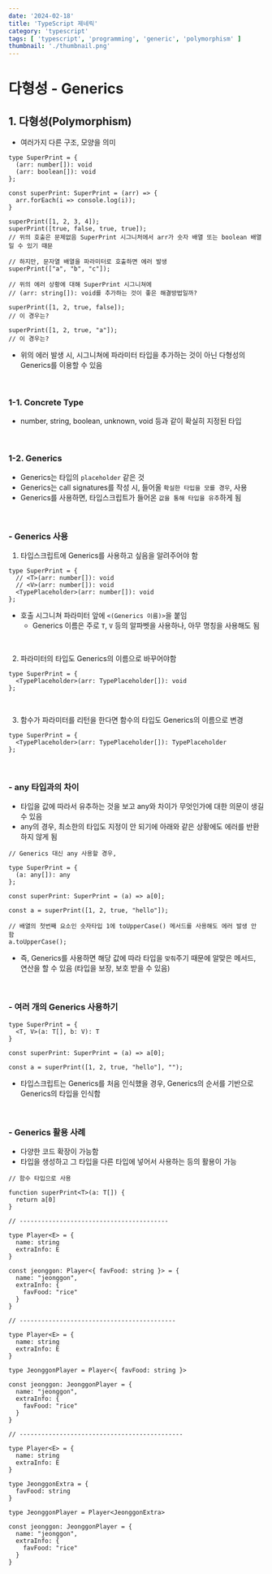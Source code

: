 ```yaml
---
date: '2024-02-18'
title: 'TypeScript 제네릭'
category: 'typescript'
tags: [ 'typescript', 'programming', 'generic', 'polymorphism' ]
thumbnail: './thumbnail.png'
---
```


# 다형성 - Generics

## 1. 다형성(Polymorphism)

- 여러가지 다른 구조, 모양을 의미

```tsx
type SuperPrint = {
  (arr: number[]): void
  (arr: boolean[]): void
};

const superPrint: SuperPrint = (arr) => {
  arr.forEach(i => console.log(i));
}

superPrint([1, 2, 3, 4]);
superPrint([true, false, true, true]);
// 위의 호출은 문제없음 SuperPrint 시그니처에서 arr가 숫자 배열 또는 boolean 배열일 수 있기 때문

// 하지만, 문자열 배열을 파라미터로 호출하면 에러 발생
superPrint(["a", "b", "c"]);

// 위의 에러 상황에 대해 SuperPrint 시그니쳐에
// (arr: string[]): void를 추가하는 것이 좋은 해결방법일까?

superPrint([1, 2, true, false]);
// 이 경우는?

superPrint([1, 2, true, "a"]);
// 이 경우는?
```

- 위의 에러 발생 시, 시그니쳐에 파라미터 타입을 추가하는 것이 아닌 다형성의 Generics를 이용할 수 있음

<br/>

### 1-1. Concrete Type

- number, string, boolean, unknown, void 등과 같이 확실히 지정된 타입

<br/>

### 1-2. Generics

- Generics는 타입의 `placeholder` 같은 것
- Generics는 call signatures를 작성 시, 들어올 `확실한 타입을 모를 경우`, 사용
- Generics를 사용하면, 타입스크립트가 들어온 `값을 통해 타입을 유추`하게 됨

<br/>

### - Generics 사용

1. 타입스크립트에 Generics를 사용하고 싶음을 알려주어야 함

```tsx
type SuperPrint = {
  // <T>(arr: number[]): void
  // <V>(arr: number[]): void
  <TypePlaceholder>(arr: number[]): void
};
```

- 호출 시그니쳐 파라미터 앞에 `<(Generics 이름)>`을 붙임
    - Generics 이름은 주로 `T`, `V` 등의 알파벳을 사용하나, 아무 명칭을 사용해도 됨

<br/>

2. 파라미터의 타입도 Generics의 이름으로 바꾸어야함

```tsx
type SuperPrint = {
  <TypePlaceholder>(arr: TypePlaceholder[]): void
};
```

<br/>

3. 함수가 파라미터를 리턴을 한다면 함수의 타입도 Generics의 이름으로 변경

```tsx
type SuperPrint = {
  <TypePlaceholder>(arr: TypePlaceholder[]): TypePlaceholder
};
```

<br/>

### - any 타입과의 차이

- 타입을 값에 따라서 유추하는 것을 보고 any와 차이가 무엇인가에 대한 의문이 생길 수 있음
- any의 경우, 최소한의 타입도 지정이 안 되기에 아래와 같은 상황에도 에러를 반환하지 않게 됨

```tsx
// Generics 대신 any 사용할 경우,

type SuperPrint = {
  (a: any[]): any
};

const superPrint: SuperPrint = (a) => a[0];

const a = superPrint([1, 2, true, "hello"]);

// 배열의 첫번째 요소인 숫자타입 1에 toUpperCase() 메서드를 사용해도 에러 발생 안 함
a.toUpperCase();
```

- 즉, Generics를 사용하면 해당 값에 따라 타입을 `맞춰`주기 때문에 알맞은 메서드, 연산을 할 수 있음 (타입을 보장, 보호 받을 수 있음)

<br/>

### - 여러 개의 Generics 사용하기

```tsx
type SuperPrint = {
  <T, V>(a: T[], b: V): T
}

const superPrint: SuperPrint = (a) => a[0];

const a = superPrint([1, 2, true, "hello"], "");
```

- 타입스크립트는 Generics를 처음 인식했을 경우, Generics의 순서를 기반으로 Generics의 타입을 인식함

<br/>

### - Generics 활용 사례

- 다양한 코드 확장이 가능함
- 타입을 생성하고 그 타입을 다른 타입에 넣어서 사용하는 등의 활용이 가능

```tsx
// 함수 타입으로 사용

function superPrint<T>(a: T[]) {
  return a[0]
}

// -----------------------------------------

type Player<E> = {
  name: string
  extraInfo: E
}

const jeonggon: Player<{ favFood: string }> = {
  name: "jeonggon",
  extraInfo: {
    favFood: "rice"
  }
}

// -------------------------------------------

type Player<E> = {
  name: string
  extraInfo: E
}

type JeonggonPlayer = Player<{ favFood: string }>

const jeonggon: JeonggonPlayer = {
  name: "jeonggon",
  extraInfo: {
    favFood: "rice"
  }
}

// ---------------------------------------------

type Player<E> = {
  name: string
  extraInfo: E
}

type JeonggonExtra = {
  favFood: string
}

type JeonggonPlayer = Player<JeonggonExtra>

const jeonggon: JeonggonPlayer = {
  name: "jeonggon",
  extraInfo: {
    favFood: "rice"
  }
}
```

[//]: # (---)

[//]: # ()

[//]: # (## Source)

[//]: # ()

[//]: # (- [<>]&#40;<>&#41;)

